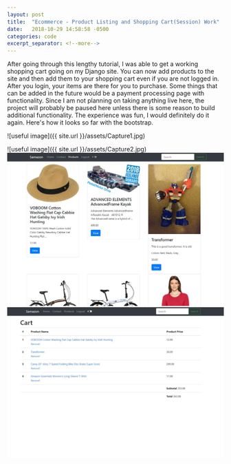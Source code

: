 ```yaml
---
layout: post
title:  "Ecommerce - Product Listing and Shopping Cart(Session) Work"
date:   2018-10-29 14:58:58 -0500
categories: code
excerpt_separator: <!--more-->
---
```

After going through this lengthy tutorial, I was able to get a working shopping cart going on my Django site.  You can now add products to the site and then add them to your shopping cart even if you are not logged in.  After you login, your items are there for you to purchase.  Some things that can be added in the future would be a payment processing page with functionality.  Since I am not planning on taking anything live here, the project will probably be paused here unless there is some reason to build additional functionality.  The experience was fun, I would definitely do it again.  Here's how it looks so far with the bootstrap.  



![useful image]({{ site.url }}/assets/Capture1.jpg)

![useful image]({{ site.url }}/assets/Capture2.jpg)
![useful image](https://raw.githubusercontent.com/smandekar1/blog/gh-pages/assets/Capture1.JPG)
![useful image](https://raw.githubusercontent.com/smandekar1/blog/gh-pages/assets/Capture2.JPG)



